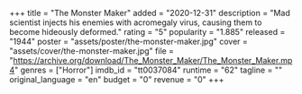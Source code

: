 +++
title = "The Monster Maker"
added = "2020-12-31"
description = "Mad scientist injects his enemies with acromegaly virus, causing them to become hideously deformed."
rating = "5"
popularity = "1.885"
released = "1944"
poster = "assets/poster/the-monster-maker.jpg"
cover = "assets/cover/the-monster-maker.jpg"
file = "https://archive.org/download/The_Monster_Maker/The_Monster_Maker.mp4"
genres = ["Horror"]
imdb_id = "tt0037084"
runtime = "62"
tagline = ""
original_language = "en"
budget = "0"
revenue = "0"
+++
